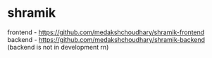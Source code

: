 # shramik

frontend - https://github.com/medakshchoudhary/shramik-frontend <br>
backend - https://github.com/medakshchoudhary/shramik-backend (backend is not in development rn)
